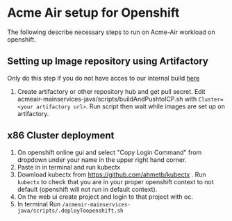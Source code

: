 # Acme Air setup for Openshift

The following describe necessary steps to run on Acme-Air workload on openshift.

## Setting up Image repository using Artifactory
Only do this step if you do not have acces to our internal build [here](https://na.artifactory.swg-devops.com/artifactory/webapp/#/artifacts/browse/tree/General/sys-ltic-docker-local/acmeair)
1. Create artifactory or other repository hub and get pull secret. Edit acmeair-mainservices-java/scripts/buildAndPushtoICP.sh with `Cluster=<your artifactory url>`. Run script then wait while images are set up on artifactory.

## x86 Cluster deployment

1. On openshift online gui and select "Copy Login Command" from dropdown under your name in the upper right hand corner.
2. Paste in in terminal and run kubectx
3. Download kubectx from https://github.com/ahmetb/kubectx . Run `kubectx` to check that you are in your proper openshift context to not default (openshift will not run in default context).
3. On the web ui create project and login to that project with oc.
4. In terminal Run `/acmeair-mainservices-java/scripts/.deployToopenshift.sh` 
